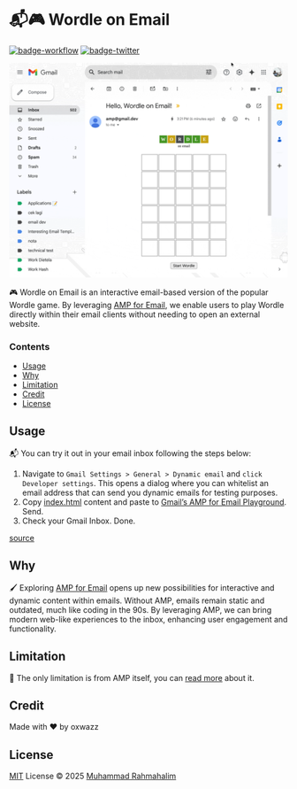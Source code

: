 # 📬🎮 Wordle on Email

[badge-workflow]: https://img.shields.io/github/actions/workflow/status/oxwazz/wordle_on_email/release.yml

[link-workflow]: https://github.com/oxwazz/wordle_on_email/actions/workflows/release.yml

[badge-twitter]: https://img.shields.io/twitter/follow/oxwazz

[link-twitter]: https://x.com/oxwazz

[![badge-workflow]][link-workflow]
[![badge-twitter]][link-twitter]

![Wordle on Email Preview](./preview.gif)

🎮 Wordle on Email is an interactive email-based version of the popular Wordle game. By leveraging [AMP for Email](https://amp.dev/about/email), we enable users to play Wordle directly within their email clients without needing to open an external website.

### Contents

- [Usage](#usage)
- [Why](#why)
- [Limitation](#limitation)
- [Credit](#credit)
- [License](#license)

## Usage

📬 You can try it out in your email inbox following the steps below:

1. Navigate to `Gmail Settings > General > Dynamic email` and `click Developer settings`. This opens a dialog where you can whitelist an email address that can send you dynamic emails for testing purposes.
1. Copy [index.html](./index.html) content and paste to [Gmail’s AMP for Email Playground](https://amp.gmail.dev/playground/). Send.
1. Check your Gmail Inbox. Done.

[source](https://developers.google.com/gmail/ampemail/testing-dynamic-email)

## Why

🖌️ Exploring [AMP for Email](https://amp.dev/about/email) opens up new possibilities for interactive and dynamic content within emails. Without AMP, emails remain static and outdated, much like coding in the 90s. By leveraging AMP, we can bring modern web-like experiences to the inbox, enhancing user engagement and functionality.

## Limitation

📐 The only limitation is from AMP itself, you can [read more](https://developers.google.com/gmail/ampemail/tips) about it.

## Credit

Made with ❤️ by oxwazz

## License

[MIT](./LICENSE) License © 2025 [Muhammad Rahmahalim](https://github.com/oxwazz)
